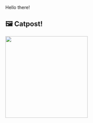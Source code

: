 Hello there!



## 🖼️ Catpost!

<sub>
    <img src="https://cdn2.thecatapi.com/images/9m8.jpg" height="256">
</sub>

